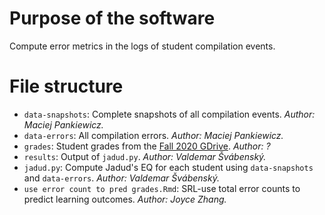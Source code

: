 # Purpose of the software

Compute error metrics in the logs of student compilation events.

# File structure

* `data-snapshots`: Complete snapshots of all compilation events. *Author: Maciej Pankiewicz.*
* `data-errors`: All compilation errors. *Author: Maciej Pankiewicz.*
* `grades`: Student grades from the [Fall 2020 GDrive](https://drive.google.com/drive/u/0/folders/1eh1Vf5ACLN-tuK9S20iOSHv9_PAN4MKX). *Author: ?*
* `results`: Output of `jadud.py`. *Author: Valdemar Švábenský.*
* `jadud.py`: Compute Jadud's EQ for each student using `data-snapshots` and `data-errors`. *Author: Valdemar Švábenský.*
* `use error count to pred grades.Rmd`: SRL-use total error counts to predict learning outcomes. *Author: Joyce Zhang.*
